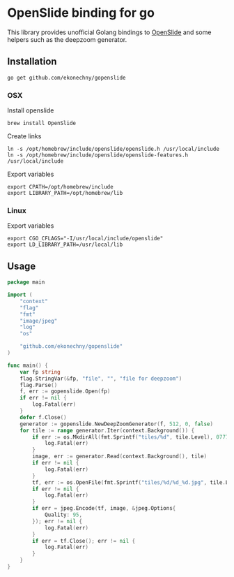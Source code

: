 # OpenSlide binding for go
This library provides unofficial Golang bindings to [OpenSlide](https://github.com/openslide/openslide) and some helpers such as the deepzoom generator.

## Installation

```shell
go get github.com/ekonechny/gopenslide
```

### OSX

Install openslide
```shell
brew install OpenSlide
```

Create links
```shell
ln -s /opt/homebrew/include/openslide/openslide.h /usr/local/include
ln -s /opt/homebrew/include/openslide/openslide-features.h /usr/local/include
```

Export variables
```shell
export CPATH=/opt/homebrew/include
export LIBRARY_PATH=/opt/homebrew/lib
```

### Linux
Export variables
```
export CGO_CFLAGS="-I/usr/local/include/openslide"
export LD_LIBRARY_PATH=/usr/local/lib
```

## Usage

```go
package main

import (
	"context"
	"flag"
	"fmt"
	"image/jpeg"
	"log"
	"os"

	"github.com/ekonechny/gopenslide"
)

func main() {
	var fp string
	flag.StringVar(&fp, "file", "", "file for deepzoom")
	flag.Parse()
	f, err := gopenslide.Open(fp)
	if err != nil {
		log.Fatal(err)
	}
	defer f.Close()
	generator := gopenslide.NewDeepZoomGenerator(f, 512, 0, false)
	for tile := range generator.Iter(context.Background()) {
		if err := os.MkdirAll(fmt.Sprintf("tiles/%d", tile.Level), 0777); err != nil {
			log.Fatal(err)
		}
		image, err := generator.Read(context.Background(), tile)
		if err != nil {
			log.Fatal(err)
		}
		tf, err := os.OpenFile(fmt.Sprintf("tiles/%d/%d_%d.jpg", tile.Level, tile.Col, tile.Row), os.O_CREATE|os.O_RDWR, 0777)
		if err != nil {
			log.Fatal(err)
		}
		if err = jpeg.Encode(tf, image, &jpeg.Options{
			Quality: 95,
		}); err != nil {
			log.Fatal(err)
		}
		if err = tf.Close(); err != nil {
			log.Fatal(err)
		}
	}
}

```
